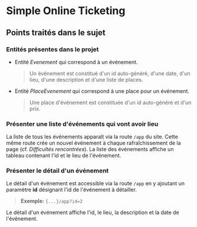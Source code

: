 # Simple Online Ticketing

## Points traités dans le sujet

### Entités présentes dans le projet
- Entité *Evenement* qui correspond à un événement.
	> Un événement est constitué d'un id auto-généré, d'une date, d'un lieu, d'une description et d'une liste de places.

- Entité *PlaceEvenement* qui correspond à une place pour un événement.
	> Une place d'événement est constituée d'un id auto-généré et d'un prix.

### Présenter une liste d'événements qui vont avoir lieu
La liste de tous les événements apparaît via la route `/app` du site. Cette même route crée un nouvel événement à chaque rafraîchissement de la page (cf. *Difficultés rencontrées*).
La liste des événements affiche un tableau contenant l'id et le lieu de l'événement.

### Présenter le détail d'un événement
Le détail d'un événement est accessible via la route `/app` en y ajoutant un paramètre **id** désignant l'id de l'événement à détailler.
> **Exemple:** `{...}/app?id=2`

Le détail d'un événement affiche l'id, le lieu, la description et la date de l'événement.
